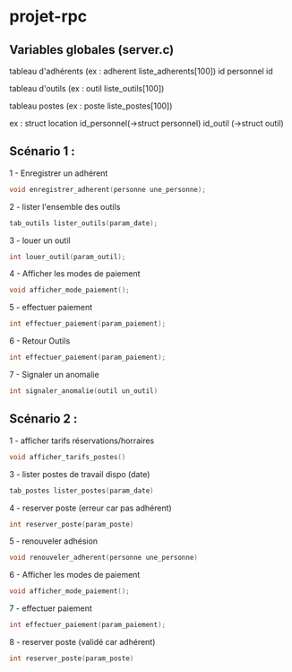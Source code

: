 # projet-rpc

## Variables globales (server.c)

tableau d'adhérents (ex : adherent liste_adherents[100])
id personnel
id

tableau d'outils (ex : outil liste_outils[100])

tableau postes (ex : poste liste_postes[100])


ex :
struct location
    id_personnel(->struct personnel)
    id_outil (->struct outil)

## Scénario 1 :

1 - Enregistrer un adhérent
```c
void enregistrer_adherent(personne une_personne);
```
2 - lister l'ensemble des outils
```c
tab_outils lister_outils(param_date);
```
3 - louer un outil
```c
int louer_outil(param_outil);
```
4 - Afficher les modes de paiement
```c
void afficher_mode_paiement();
```
5 - effectuer paiement
```c
int effectuer_paiement(param_paiement);
```
6 - Retour Outils
```c
int effectuer_paiement(param_paiement);
```
7 - Signaler un anomalie
```c
int signaler_anomalie(outil un_outil)
```
## Scénario 2 :

1 - afficher tarifs réservations/horraires
```c
void afficher_tarifs_postes()
```
3 - lister postes de travail dispo (date)
```c
tab_postes lister_postes(param_date)
```
4 - reserver poste (erreur car pas adhérent)
```c
int reserver_poste(param_poste)
```
5 - renouveler adhésion
```c
void renouveler_adherent(personne une_personne)
```
6 - Afficher les modes de paiement
```c
void afficher_mode_paiement();
```
7 - effectuer paiement
```c
int effectuer_paiement(param_paiement);
```
8 - reserver poste (validé car adhérent)
```c
int reserver_poste(param_poste)
```
